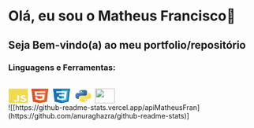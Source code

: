 # Olá, eu sou o Matheus Francisco👋
## Seja Bem-vindo(a) ao meu portfolio/repositório
### Linguagens e Ferramentas:
<div style="display: inline_block"><br>
  <img align="center" height="30" width="40" src="https://raw.githubusercontent.com/devicons/devicon/master/icons/javascript/javascript-plain.svg">
  <img align="center"  height="30" width="40" src="https://raw.githubusercontent.com/devicons/devicon/master/icons/html5/html5-original.svg">
  <img align="center"  height="30" width="40" src="https://raw.githubusercontent.com/devicons/devicon/master/icons/css3/css3-original.svg">
  <img align="center"  height="30" width="40" src="https://raw.githubusercontent.com/devicons/devicon/master/icons/python/python-original.svg">
  <img align="center"  height="30" width="40" src="![java](https://user-images.githubusercontent.com/55605360/121578774-6a2c5380-ca01-11eb-9f1c-890a37058f94.png)
">
</div>
![[https://github-readme-stats.vercel.app/apiMatheusFran](https://github.com/anuraghazra/github-readme-stats)]


